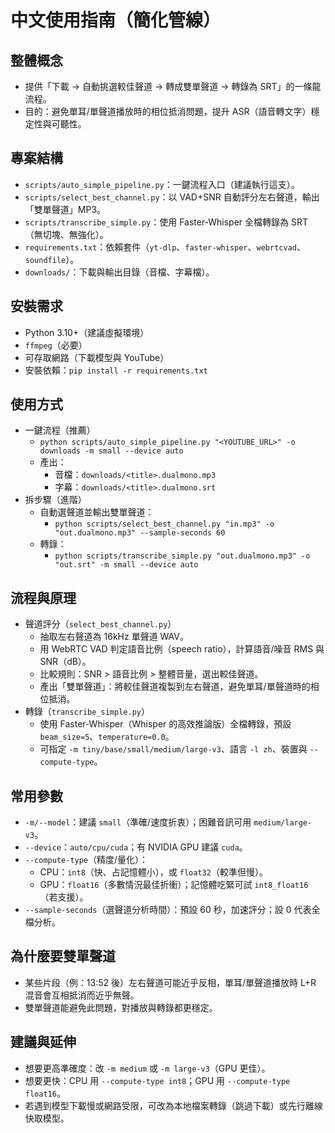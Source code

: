 # 中文使用指南（簡化管線）

## 整體概念
- 提供「下載 → 自動挑選較佳聲道 → 轉成雙單聲道 → 轉錄為 SRT」的一條龍流程。
- 目的：避免單耳/單聲道播放時的相位抵消問題，提升 ASR（語音轉文字）穩定性與可聽性。

## 專案結構
- `scripts/auto_simple_pipeline.py`：一鍵流程入口（建議執行這支）。
- `scripts/select_best_channel.py`：以 VAD+SNR 自動評分左右聲道，輸出「雙單聲道」MP3。
- `scripts/transcribe_simple.py`：使用 Faster‑Whisper 全檔轉錄為 SRT（無切塊、無強化）。
- `requirements.txt`：依賴套件（`yt-dlp`、`faster-whisper`、`webrtcvad`、`soundfile`）。
- `downloads/`：下載與輸出目錄（音檔、字幕檔）。

## 安裝需求
- Python 3.10+（建議虛擬環境）
- `ffmpeg`（必要）
- 可存取網路（下載模型與 YouTube）
- 安裝依賴：`pip install -r requirements.txt`

## 使用方式
- 一鍵流程（推薦）
  - `python scripts/auto_simple_pipeline.py "<YOUTUBE_URL>" -o downloads -m small --device auto`
  - 產出：
    - 音檔：`downloads/<title>.dualmono.mp3`
    - 字幕：`downloads/<title>.dualmono.srt`
- 拆步驟（進階）
  - 自動選聲道並輸出雙單聲道：
    - `python scripts/select_best_channel.py "in.mp3" -o "out.dualmono.mp3" --sample-seconds 60`
  - 轉錄：
    - `python scripts/transcribe_simple.py "out.dualmono.mp3" -o "out.srt" -m small --device auto`

## 流程與原理
- 聲道評分（`select_best_channel.py`）
  - 抽取左右聲道為 16kHz 單聲道 WAV。
  - 用 WebRTC VAD 判定語音比例（speech ratio），計算語音/噪音 RMS 與 SNR（dB）。
  - 比較規則：SNR > 語音比例 > 整體音量，選出較佳聲道。
  - 產出「雙單聲道」：將較佳聲道複製到左右聲道，避免單耳/單聲道時的相位抵消。
- 轉錄（`transcribe_simple.py`）
  - 使用 Faster‑Whisper（Whisper 的高效推論版）全檔轉錄，預設 `beam_size=5`、`temperature=0.0`。
  - 可指定 `-m tiny/base/small/medium/large-v3`、語言 `-l zh`、裝置與 `--compute-type`。

## 常用參數
- `-m/--model`：建議 `small`（準確/速度折衷）；困難音訊可用 `medium/large-v3`。
- `--device`：`auto/cpu/cuda`；有 NVIDIA GPU 建議 `cuda`。
- `--compute-type`（精度/量化）：
  - CPU：`int8`（快、占記憶體小），或 `float32`（較準但慢）。
  - GPU：`float16`（多數情況最佳折衝）；記憶體吃緊可試 `int8_float16`（若支援）。
- `--sample-seconds`（選聲道分析時間）：預設 60 秒，加速評分；設 0 代表全檔分析。

## 為什麼要雙單聲道
- 某些片段（例：13:52 後）左右聲道可能近乎反相，單耳/單聲道播放時 L+R 混音會互相抵消而近乎無聲。
- 雙單聲道能避免此問題，對播放與轉錄都更穩定。

## 建議與延伸
- 想要更高準確度：改 `-m medium` 或 `-m large-v3`（GPU 更佳）。
- 想要更快：CPU 用 `--compute-type int8`；GPU 用 `--compute-type float16`。
- 若遇到模型下載慢或網路受限，可改為本地檔案轉錄（跳過下載）或先行離線快取模型。
